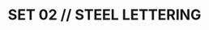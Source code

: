 ---
layout: default
categories: label-set
title: SET 02 // STEEL LETTERING
img1: /files/label-02/img/label-02.jpg
download: /files/label-02/label-02.zip
---